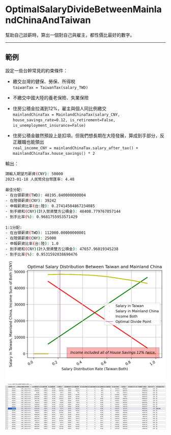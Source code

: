 # OptimalSalaryDivideBetweenMainlandChinaAndTaiwan

幫助自己談薪時，算出一個對自己與雇主，都性價比最好的數字。

---

## 範例

設定一些台幹常見的約束條件：

- 繳交台灣的健保、勞保、所得稅  
```taiwanTax = TaiwanTax(salary_TWD)```

- 不繳交中國大陸的養老保險、失業保險
- 住房公積金拉滿到12%，雇主與個人同比例繳交  
```mainlandChinaTax = MainlandChinaTax(salary_CNY, house_savings_rate=0.12, is_retirement=False, is_unemployment_insurance=False)```

- 住房公積金雖然預設上是扣項，但我們想長期在大陸發展，算成到手部分，反正離職也能領出  
```real_income_CNY = mainlandChinaTax.salary_after_tax() + mainlandChinaTax.house_savings() * 2```

輸出：  
```bash
請輸入期望月薪資(CNY): 50000
2023-01-18 人民幣兌台幣匯率: 4.48

最佳分配: 
- 在台領薪資(TWD): 48195.840000000004
- 在陸領薪資(CNY): 39242
- 申報薪資比率(台:陸): 0.27414504867234085
- 到手總和(CNY)(計入勞資雙方公積金): 48408.779767857144
- 到手比率(%): 0.9681755953571429

1:1分配: 
- 在台領薪資(TWD): 112000.00000000001
- 在陸領薪資(CNY): 25000
- 申報薪資比率(台:陸): 1.0
- 到手總和(CNY)(計入勞資雙方公積金): 47657.96019345238
- 到手比率(%): 0.9531592038690476
```

![](figure_example_plot.png)
![](figure_example_csv.png)